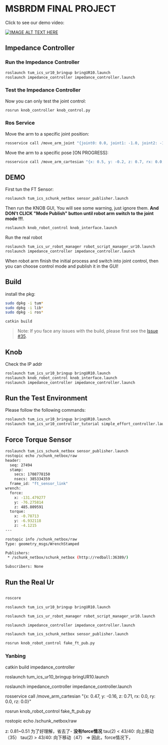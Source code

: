 # MSBRDM FINAL PROJECT

Click to see our demo video:

[![IMAGE ALT TEXT HERE](https://img.youtube.com/vi/0inFihFG_cE/1.jpg)](https://youtu.be/0inFihFG_cE)

## Impedance Controller
### Run the Impedance Controller
```bash
roslaunch tum_ics_ur10_bringup bringUR10.launch
roslaunch impedance_controller impedance_controller.launch
```

### Test the Impedance Controller
Now you can only test the joint control:
```bash
rosrun knob_controller knob_control.py
```

### Ros Service
Move the arm to a specific joint position:
```bash
rosservice call /move_arm_joint "{joint0: 0.0, joint1: -1.0, joint2: -1.0, joint3: -1.0, joint4: 1.0, joint5: 0.0}"
```

Move the arm to a specific pose [ON PROGRESS]:
```bash
rosservice call /move_arm_cartesian "{x: 0.5, y: -0.2, z: 0.7, rx: 0.0, ry: 0.0, rz: 0.0}"
```
## DEMO

First tun the FT Sensor:
```bash
roslaunch tum_ics_schunk_netbox sensor_publisher.launch
```
Then run the KNOB GUI, You will see some warning, just ignore them. 
**And DON't CLICK "Mode Publish" button until robot arm switch to the joint mode !!!**.
```bash
roslaunch knob_robot_control knob_interface.launch
```

Run the real robot
```bash
roslaunch tum_ics_ur_robot_manager robot_script_manager_ur10.launch
roslaunch impedance_controller impedance_controller.launch
```

When robot arm finish the initial process and switch into joint control, then you can choose control mode and publish it in the GUI!

## Build

install the pkg:

```bash
sudo dpkg -i tum*
sudo dpkg -i lib*
sudo dpkg -i ros*
```

```bash
catkin build
```

> Note: If you face any issues with the build, please first see the [Issue #35](https://gitlab.lrz.de/msbrdm/msbrdm-lecture-2023/-/issues/35).


## Knob
Check the IP addr
```bash
roslaunch tum_ics_ur10_bringup bringUR10.launch
roslaunch knob_robot_control knob_interface.launch
roslaunch impedance_controller impedance_controller.launch

```

## Run the Test Environment
Please follow the following commands:
```bash
roslaunch tum_ics_ur10_bringup bringUR10.launch
roslaunch tum_ics_ur10_controller_tutorial simple_effort_controller.launch
```

## Force Torque Sensor

```bash
roslaunch tum_ics_schunk_netbox sensor_publisher.launch
rostopic echo /schunk_netbox/raw 
header: 
  seq: 27494
  stamp: 
    secs: 1708778150
    nsecs: 385334359
  frame_id: "ft_sensor_link"
wrench: 
  force: 
    x: -131.479277
    y: -76.275814
    z: 485.809591
  torque: 
    x: -0.78713
    y: -6.932118
    z: -4.1215
---

rostopic info /schunk_netbox/raw 
Type: geometry_msgs/WrenchStamped

Publishers: 
 * /schunk_netbox/schunk_netbox (http://redball:36389/)

Subscribers: None


```

## Run the Real Ur

```bash

roscore

roslaunch tum_ics_ur10_bringup bringUR10.launch

roslaunch tum_ics_ur_robot_manager robot_script_manager_ur10.launch

roslaunch impedance_controller impedance_controller.launch

roslaunch tum_ics_schunk_netbox sensor_publisher.launch

rosrun knob_robot_control fake_ft_pub.py

```



### Yanbing

catkin build impedance_controller

roslaunch tum_ics_ur10_bringup bringUR10.launch

roslaunch impedance_controller impedance_controller.launch

rosservice call /move_arm_cartesian "{x: 0.47, y: -0.16, z: 0.71, rx: 0.0, ry: 0.0, rz: 0.0}"

rosrun knob_robot_control fake_ft_pub.py

rostopic echo /schunk_netbox/raw 

z: 0.81~0.51
为了好理解，省去了-
**没有force情况**
tau(2) < 43/40: 向上移动（35）
tau(2) > 43/40: 向下移动（47）
=> 因此，force情况下，

